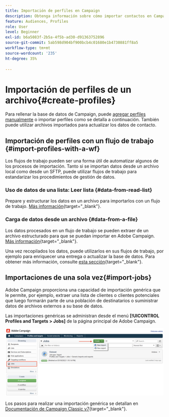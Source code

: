```yaml
---
title: Importación de perfiles en Campaign
description: Obtenga información sobre cómo importar contactos en Campaign
feature: Audiences, Profiles
role: User
level: Beginner
exl-id: b6a5083f-2b5a-4f5b-ad30-d91363752896
source-git-commit: 5ab598d904bf900bcb4c01680e1b4730881ff8a5
workflow-type: tm+mt
source-wordcount: '235'
ht-degree: 35%

---
```


# Importación de perfiles de un archivo{#create-profiles}

Para rellenar la base de datos de Campaign, puede [agregar perfiles manualmente](create-profiles.md) o importar perfiles como se detalla a continuación. También puede utilizar archivos importados para actualizar los datos de contacto.

## Importación de perfiles con un flujo de trabajo {#import-profiles-with-a-wf}

Los flujos de trabajo pueden ser una forma útil de automatizar algunos de los procesos de importación. Tanto si se importan datos desde un archivo local como desde un SFTP, puede utilizar flujos de trabajo para estandarizar los procedimientos de gestión de datos.

### Uso de datos de una lista: Leer lista {#data-from-read-list}

Prepare y estructurar los datos en un archivo para importarlos con un flujo de trabajo. [Más información](https://experienceleague.adobe.com/docs/campaign/automation/workflows/wf-activities/targeting-activities/read-list.html){target="_blank"}.

### Carga de datos desde un archivo {#data-from-a-file}

Los datos procesados en un flujo de trabajo se pueden extraer de un archivo estructurado para que se puedan importar en Adobe Campaign. [Más información](https://experienceleague.adobe.com/docs/campaign/automation/workflows/wf-activities/action-activities/data-loading--file-.html){target="_blank"}.

Una vez recopilados los datos, puede utilizarlos en sus flujos de trabajo, por ejemplo para enriquecer una entrega o actualizar la base de datos. Para obtener más información, consulte [esta sección](https://experienceleague.adobe.com/docs/campaign/automation/workflows/introduction/use-workflow-data.html){target="_blank"}.

## Importaciones de una sola vez{#import-jobs}

Adobe Campaign proporciona una capacidad de importación genérica que le permite, por ejemplo, extraer una lista de clientes o clientes potenciales que luego formarán parte de una población de destinatarios o suministrar datos de archivos externos a su base de datos.

Las importaciones genéricas se administran desde el menú **[!UICONTROL Profiles and Targets > Jobs]** de la página principal de Adobe Campaign.

![](assets/new-import-job.png)

Los pasos para realizar una importación genérica se detallan en [Documentación de Campaign Classic v7](https://experienceleague.adobe.com/docs/campaign-classic/using/getting-started/importing-and-exporting-data/generic-imports-exports/about-generic-imports-exports.html?lang=es){target="_blank"}.

